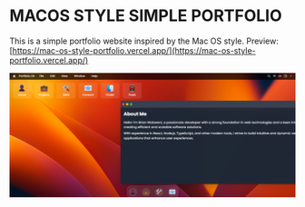 # MACOS STYLE SIMPLE PORTFOLIO
This is a simple portfolio website inspired by the Mac OS style.
Preview: [https://mac-os-style-portfolio.vercel.app/](https://mac-os-style-portfolio.vercel.app/)

![screenshot](/screenshot.png)
